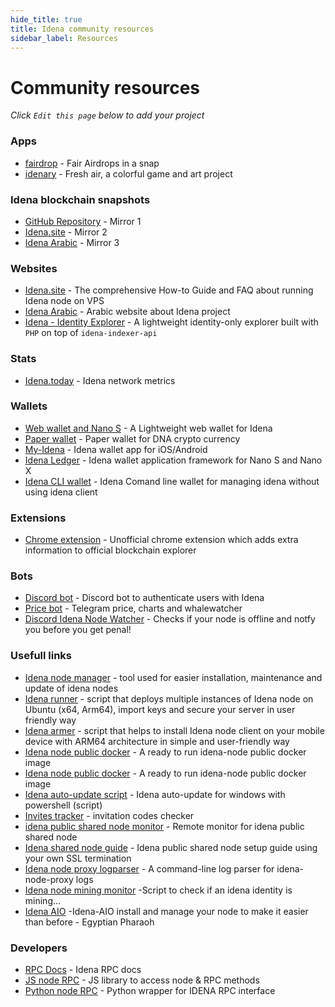 ```yaml
---
hide_title: true
title: Idena community resources
sidebar_label: Resources
---
```


# Community resources

_Click `Edit this page` below to add your project_

### Apps

- [fairdrop](https://fairdrop.io/) - Fair Airdrops in a snap
- [idenary](https://idenary.com/) - Fresh air, a colorful game and art project

### Idena blockchain snapshots

- [GitHub Repository](https://github.com/ltraveler/idenachain.db) - Mirror 1
- [Idena.site](https://sync.idena.site/idenachain.db.zip) - Mirror 2
- [Idena Arabic](https://sync.idena-ar.com/idenachain.db.zip) - Mirror 3

### Websites

- [Idena.site](https://idena.site/) - The comprehensive How-to Guide and FAQ about running Idena node on VPS
- [Idena Arabic](https://idena-ar.com/) - Arabic website about Idena project
- [Idena - Identity Explorer](https://idena.hardcoder.xyz) - A lightweight identity-only explorer built with `PHP` on top of `idena-indexer-api`

### Stats

- [Idena.today](https://idena.today/) - Idena network metrics

### Wallets

- [Web wallet and Nano S](https://pocket.idena.dev/#/) - A Lightweight web wallet for Idena
- [Paper wallet](https://angainordev.github.io/DnaMask/) - Paper wallet for DNA crypto currency
- [My-Idena](https://github.com/redDwarf03/my-idena/releases) - Idena wallet app for iOS/Android
- [Idena Ledger](https://github.com/idelse/idena-ledger) - Idena wallet application framework for Nano S and Nano X
- [Idena CLI wallet](https://github.com/Toni-d-e-v/Idena-cli-wallet) - Idena Comand line wallet for managing idena without using idena client


### Extensions

- [Chrome extension](https://chrome.google.com/webstore/detail/kjofkncddljaibaboapilmhoanacaoil/) - Unofficial chrome extension which adds extra information to official blockchain explorer

### Bots

- [Discord bot](https://github.com/iyomisc/idenauth) - Discord bot to authenticate users with Idena
- [Price bot](https://t.me/idenarobot) - Telegram price, charts and whalewatcher
- [Discord Idena Node Watcher](https://github.com/Toni-d-e-v/discord-idena-node-watcher/) - Checks if your node is offline and notfy you before you get penal!

### Usefull links

- [Idena node manager](https://gitlab.com/crackowich/idena-manager) - tool used for easier installation, maintenance and update of idena nodes
- [Idena runner](https://github.com/ltraveler/idena-runner) - script that deploys multiple instances of Idena node on Ubuntu (x64, Arm64), import keys and secure your server in user friendly way
- [Idena armer](https://github.com/ltraveler/idena-armer) - script that helps to install Idena node client on your mobile device with ARM64 architecture in
simple and user-friendly way
- [Idena node public docker](https://hub.docker.com/r/rinzlerfr/idena-node) - A ready to run idena-node public docker image
- [Idena node public docker](https://hub.docker.com/repository/docker/idenadev/idena) - A ready to run idena-node public docker image
- [Idena auto-update script](https://github.com/codev911/idena-autoupdate-windows) - Idena auto-update for windows with powershell (script)
- [Invites tracker](https://github.com/DevkoDev/InvitesTracker) - invitation codes checker
- [idena public shared node monitor](https://github.com/pocoloko/idena-shared-node-monitor/) - Remote monitor for idena public shared node
- [Idena shared node guide](https://github.com/pocoloko/idena-shared-node-guide/) - Idena public shared node setup guide using your own SSL termination
- [Idena node proxy logparser](https://github.com/pocoloko/idena-node-proxy-logparser/) - A command-line log parser for idena-node-proxy logs
- [Idena node mining monitor](https://github.com/pocoloko/idena-mining-monitor/) -Script to check if an idena identity is mining...
- [Idena AIO](https://github.com/idena-Egyptian-Pharoh/idena-aio/) -Idena-AIO install and manage your node to make it easier than before - Egyptian Pharaoh

### Developers

- [RPC Docs](https://www.idelse.com/idena/idena) - Idena RPC docs
- [JS node RPC](https://idena.gitbook.io/idelse/idena-js/quick-start) - JS library to access node & RPC methods
- [Python node RPC](https://github.com/Endogen/idena-api) - Python wrapper for IDENA RPC interface
